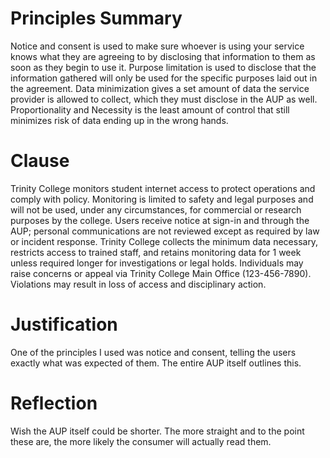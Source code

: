 # Principles Summary
Notice and consent is used to make sure whoever is using your service knows what they are agreeing to by disclosing that information to them as soon as they begin to use it. Purpose limitation is used to disclose that the information gathered will only be used for the specific purposes laid out in the agreement. Data minimization gives a set amount of data the service provider is allowed to collect, which they must disclose in the AUP as well. Proportionality and Necessity is the least amount of control that still minimizes risk of data ending up in the wrong hands.
# Clause
Trinity College monitors student internet access to protect operations and comply with policy. 
Monitoring is limited to safety and legal purposes and will not be used, under any circumstances, for commercial or research purposes by the college. Users receive notice at sign-in and through the AUP; personal communications are not reviewed except as required by law or incident response. 
Trinity College collects the minimum data necessary, restricts access to trained staff, and retains monitoring data for 1 week unless required longer for investigations or legal holds. Individuals may raise concerns or appeal via Trinity College Main Office (123-456-7890). Violations may result in loss of access and disciplinary action.
# Justification
One of the principles I used was notice and consent, telling the users exactly what was expected of them. The entire AUP itself outlines this.
# Reflection
Wish the AUP itself could be shorter. The more straight and to the point these are, the more likely the consumer will actually read them.
